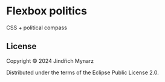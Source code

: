 # Flexbox politics

CSS + political compass

## License

Copyright © 2024 Jindřich Mynarz

Distributed under the terms of the Eclipse Public License 2.0.
